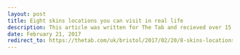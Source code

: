 ```yaml
---
layout: post
title: Eight skins locations you can visit in real life
description: This article was written for The Tab and recieved over 15,000 views. Research into the different locations around Bristol, photogrpahy and of course, hilarious witty banter. 
date: February 21, 2017
redirect_to: https://thetab.com/uk/bristol/2017/02/20/8-skins-locations-can-visit-real-life-28531
---
```

